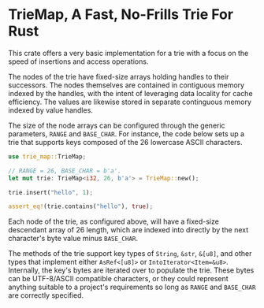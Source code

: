 # TrieMap, A Fast, No-Frills Trie For Rust

This crate offers a very basic implementation for a trie with a focus on the
speed of insertions and access operations.

The nodes of the trie have fixed-size arrays holding handles to their 
successors. The nodes themselves are contained in contiguous memory indexed
by the handles, with the intent of leveraging data locality for cache 
efficiency. The values are likewise stored in separate continguous memory
indexed by value handles.

The size of the node arrays can be configured through the generic parameters,
`RANGE` and `BASE_CHAR`. For instance, the code below sets up a trie that
supports keys composed of the 26 lowercase ASCII characters.

``` rust
use trie_map::TrieMap;

// RANGE = 26, BASE_CHAR = b'a'.
let mut trie: TrieMap<i32, 26, b'a'> = TrieMap::new();

trie.insert("hello", 1);

assert_eq!(trie.contains("hello"), true);
```

Each node of the trie, as configured above, will have a fixed-size descendant 
array of 26 length, which are indexed into directly by the next character's byte
value minus `BASE_CHAR`.

The methods of the trie support key types of `String`, `&str`, `&[u8]`, and 
other types that implement either `AsRef<[u8]>` or `IntoIterator<Item=&u8>`.
Internally, the key's bytes are iterated over to populate the trie. These 
bytes can be UTF-8/ASCII compatible characters, or they could represent
anything suitable to a project's requirements so long as `RANGE` and
`BASE_CHAR` are correctly specified.

